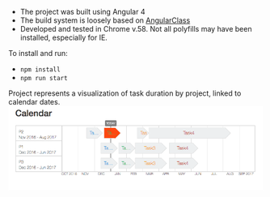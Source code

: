 * The project was built using Angular 4
* The build system is loosely based on [AngularClass](https://github.com/AngularClass/angular-starter) 
* Developed and tested in Chrome v.58. Not all polyfills may have been installed, especially for IE.

To install and run:
* `npm install`
* `npm run start`

Project represents a visualization of task duration by project, linked to calendar dates.
![alt text](cal.png)
